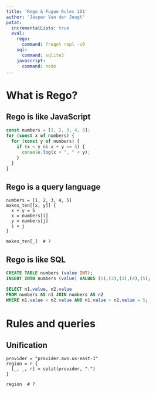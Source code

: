```yaml
---
title: 'Rego & Fugue Rules 101'
author: 'Jasper Van der Jeugt'
patat:
  incrementalLists: true
  eval:
    rego:
      command: fregot repl -v0
    sql:
      command: sqlite3
    javascript:
      command: node
...
```


# What is Rego?

## Rego is like JavaScript

```javascript
const numbers = [1, 2, 3, 4, 5];
for (const x of numbers) {
  for (const y of numbers) {
    if (x < y && x + y == 5) {
      console.log(x + ", " + y);
    }
  }
}
```

## Rego is a query language

```rego
numbers = [1, 2, 3, 4, 5]
makes_ten[[x, y]] {
  x + y = 5
  x = numbers[i]
  y = numbers[j]
  i < j
}

makes_ten[_]  # ?
```

## Rego is like SQL

```sql
CREATE TABLE numbers (value INT);
INSERT INTO numbers (value) VALUES (1),(2),(3),(4),(5);

SELECT n1.value, n2.value
FROM numbers AS n1 JOIN numbers AS n2
WHERE n1.value < n2.value AND n1.value + n2.value = 5;
```

# Rules and queries

## Unification

```rego
provider = "provider.aws.us-east-1"
region = r {
  [_, _, r] = split(provider, ".")
}

region  # ?
```
